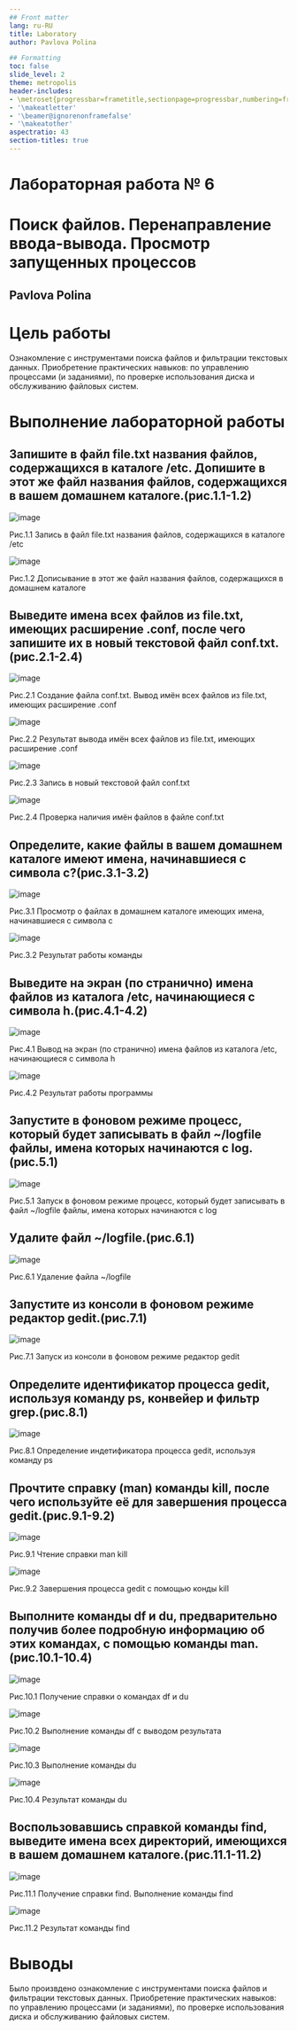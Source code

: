 ```yaml
---
## Front matter
lang: ru-RU
title: Laboratory
author: Pavlova Polina

## Formatting
toc: false
slide_level: 2
theme: metropolis
header-includes: 
- \metroset{progressbar=frametitle,sectionpage=progressbar,numbering=fraction}
- '\makeatletter'
- '\beamer@ignorenonframefalse'
- '\makeatother'
aspectratio: 43
section-titles: true
---
```


# Лабораторная работа № 6

# Поиск файлов. Перенаправление ввода-вывода. Просмотр запущенных процессов

## Pavlova Polina

# Цель работы

Ознакомление с инструментами поиска файлов и фильтрации текстовых данных.
Приобретение практических навыков: по управлению процессами (и заданиями), по
проверке использования диска и обслуживанию файловых систем.

# Выполнение лабораторной работы

## Запишите в файл file.txt названия файлов, содержащихся в каталоге /etc. Допишите в этот же файл названия файлов, содержащихся в вашем домашнем каталоге.(рис.1.1-1.2)

![image](image/1.png)

Рис.1.1 Запись в файл file.txt названия файлов, содержащихся в каталоге /etc

![image](image/2.png)

Рис.1.2 Дописывание в этот же файл названия файлов, содержащихся в домашнем каталоге

## Выведите имена всех файлов из file.txt, имеющих расширение .conf, после чего запишите их в новый текстовой файл conf.txt.(рис.2.1-2.4)

![image](image/3.png)

Рис.2.1 Создание файла conf.txt. Вывод имён всех файлов из file.txt, имеющих расширение .conf

![image](image/4.png)

Рис.2.2 Результат вывода имён всех файлов из file.txt, имеющих расширение .conf

![image](image/5.png)

Рис.2.3 Запись в новый текстовой файл conf.txt

![image](image/6.png)

Рис.2.4 Проверка наличия имён файлов в файле conf.txt

## Определите, какие файлы в вашем домашнем каталоге имеют имена, начинавшиеся с символа c?(рис.3.1-3.2)

![image](image/7.png)

Рис.3.1 Просмотр о файлах в домашнем каталоге имеющих имена, начинавшиеся с символа c

![image](image/8.png)

Рис.3.2 Результат работы команды

## Выведите на экран (по странично) имена файлов из каталога /etc, начинающиеся с символа h.(рис.4.1-4.2)

![image](image/9.png)

Рис.4.1 Вывод на экран (по странично) имена файлов из каталога /etc, начинающиеся с символа h

![image](image/10.png)

Рис.4.2 Результат работы программы

## Запустите в фоновом режиме процесс, который будет записывать в файл ~/logfile файлы, имена которых начинаются с log.(рис.5.1)

![image](image/11.png)

Рис.5.1 Запуск в фоновом режиме процесс, который будет записывать в файл ~/logfile файлы, имена которых начинаются с log

## Удалите файл ~/logfile.(рис.6.1)

![image](image/12.png)

Рис.6.1 Удаление файла ~/logfile

## Запустите из консоли в фоновом режиме редактор gedit.(рис.7.1)

![image](image/13.png)

Рис.7.1 Запуск из консоли в фоновом режиме редактор gedit

## Определите идентификатор процесса gedit, используя команду ps, конвейер и фильтр grep.(рис.8.1)

![image](image/14.png)

Рис.8.1 Определение индетификатора процесса gedit, используя команду ps

## Прочтите справку (man) команды kill, после чего используйте её для завершения процесса gedit.(рис.9.1-9.2)

![image](image/15.png)

Рис.9.1 Чтение справки man kill

![image](image/16.png)

Рис.9.2 Завершения процесса gedit с помощью конды kill

## Выполните команды df и du, предварительно получив более подробную информацию об этих командах, с помощью команды man.(рис.10.1-10.4)

![image](image/17.png)

Рис.10.1 Получение справки о командах df и du

![image](image/18.png)

Рис.10.2 Выполнение команды df с выводом результата

![image](image/19.png)

Рис.10.3 Выполнение команды du

![image](image/20.png)

Рис.10.4 Результат команды du

## Воспользовавшись справкой команды find, выведите имена всех директорий, имеющихся в вашем домашнем каталоге.(рис.11.1-11.2)

![image](image/21.png)

Рис.11.1 Получение справки find. Выполнение команды find

![image](image/22.png)

Рис.11.2 Результат команды find

# Выводы

Было произвдено ознакомление с инструментами поиска файлов и фильтрации текстовых данных.
Приобретение практических навыков: по управлению процессами (и заданиями), по проверке использования диска и обслуживанию файловых систем.






































































































































































































































































































































































































































































































































































































































































































































































































































































































































































































































































































































































































































































































































































































































































































































































































































































































































































































































































































































































































































































































































































































































































































